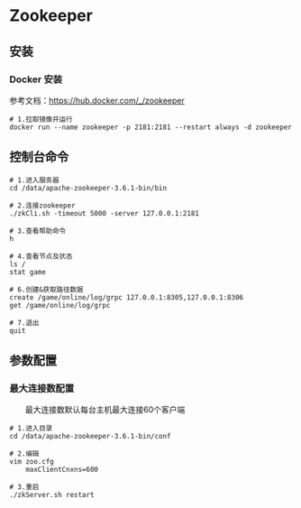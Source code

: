 # Zookeeper

## 安装
### Docker 安装
参考文档：<https://hub.docker.com/_/zookeeper>
```
# 1.拉取镜像并运行
docker run --name zookeeper -p 2181:2181 --restart always -d zookeeper
```

## 控制台命令
```shell script
# 1.进入服务器
cd /data/apache-zookeeper-3.6.1-bin/bin

# 2.连接zookeeper
./zkCli.sh -timeout 5000 -server 127.0.0.1:2181

# 3.查看帮助命令
h

# 4.查看节点及状态
ls /
stat game

# 6.创建&获取路径数据
create /game/online/log/grpc 127.0.0.1:8305,127.0.0.1:8306
get /game/online/log/grpc

# 7.退出
quit
```
    
## 参数配置
### 最大连接数配置
&emsp;&emsp;最大连接数默认每台主机最大连接60个客户端
```shell script
# 1.进入目录
cd /data/apache-zookeeper-3.6.1-bin/conf

# 2.编辑
vim zoo.cfg 
    maxClientCnxns=600

# 3.重启
./zkServer.sh restart

